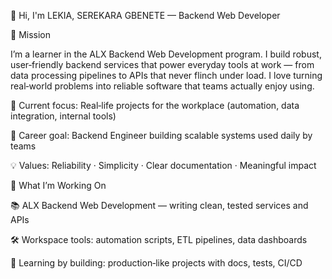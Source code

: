 👋 Hi, I'm LEKIA, SEREKARA GBENETE — Backend Web Developer


🚀 Mission

I’m a learner in the ALX Backend Web Development program. I build robust, user‑friendly backend services that power everyday tools at work — from data processing pipelines to APIs that never flinch under load. I love turning real‑world problems into reliable software that teams actually enjoy using.

🔭 Current focus: Real‑life projects for the workplace (automation, data integration, internal tools)

🎯 Career goal: Backend Engineer building scalable systems used daily by teams

💡 Values: Reliability · Simplicity · Clear documentation · Meaningful impact


🧭 What I’m Working On

📚 ALX Backend Web Development — writing clean, tested services and APIs

🛠️ Workspace tools: automation scripts, ETL pipelines, data dashboards

🧪 Learning by building: production‑like projects with docs, tests, CI/CD
